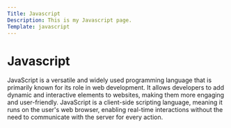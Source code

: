 ```yaml
---
Title: Javascript
Description: This is my Javascript page.
Template: javascript
---
```


<h1>
Javascript
</h1>

<p>
JavaScript is a versatile and widely used programming language that is primarily known for its role in web development. It allows developers to add dynamic and interactive elements to websites, making them more engaging and user-friendly. JavaScript is a client-side scripting language, meaning it runs on the user's web browser, enabling real-time interactions without the need to communicate with the server for every action.
</p>